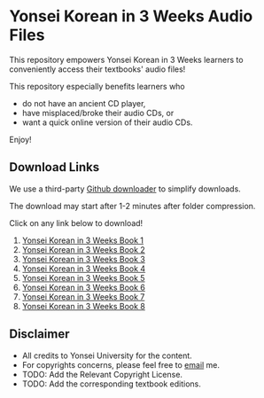 # Yonsei Korean in 3 Weeks Audio Files

This repository empowers Yonsei Korean in 3 Weeks learners to conveniently access their textbooks' audio files! 

This repository especially benefits learners who
* do not have an ancient CD player, 
* have misplaced/broke their audio CDs, or
* want a quick online version of their audio CDs.

Enjoy!

## Download Links

We use a third-party [Github downloader](https://download-directory.github.io/) to simplify downloads. 

The download may start after 1-2 minutes after folder compression.

Click on any link below to download!

1. [Yonsei Korean in 3 Weeks Book 1](https://download-directory.github.io/?url=https://github.com/choonyongchan/yonsei-korean-audio/tree/main/3%EC%A3%BC%EC%99%84%EC%84%B1%20%EC%97%B0%EC%84%B8%20%ED%95%9C%EA%B5%AD%EC%96%B4%201)
2. [Yonsei Korean in 3 Weeks Book 2](https://download-directory.github.io/?url=https://github.com/choonyongchan/yonsei-korean-audio/tree/main/3%EC%A3%BC%EC%99%84%EC%84%B1%20%EC%97%B0%EC%84%B8%20%ED%95%9C%EA%B5%AD%EC%96%B4%202)
3. [Yonsei Korean in 3 Weeks Book 3](https://download-directory.github.io/?url=https://github.com/choonyongchan/yonsei-korean-audio/tree/main/3%EC%A3%BC%EC%99%84%EC%84%B1%20%EC%97%B0%EC%84%B8%20%ED%95%9C%EA%B5%AD%EC%96%B4%203)
4. [Yonsei Korean in 3 Weeks Book 4](https://download-directory.github.io/?url=https://github.com/choonyongchan/yonsei-korean-audio/tree/main/3%EC%A3%BC%EC%99%84%EC%84%B1%20%EC%97%B0%EC%84%B8%20%ED%95%9C%EA%B5%AD%EC%96%B4%204)
5. [Yonsei Korean in 3 Weeks Book 5](https://download-directory.github.io/?url=https://github.com/choonyongchan/yonsei-korean-audio/tree/main/3%EC%A3%BC%EC%99%84%EC%84%B1%20%EC%97%B0%EC%84%B8%20%ED%95%9C%EA%B5%AD%EC%96%B4%205)
6. [Yonsei Korean in 3 Weeks Book 6](https://download-directory.github.io/?url=https://github.com/choonyongchan/yonsei-korean-audio/tree/main/3%EC%A3%BC%EC%99%84%EC%84%B1%20%EC%97%B0%EC%84%B8%20%ED%95%9C%EA%B5%AD%EC%96%B4%206)
7. [Yonsei Korean in 3 Weeks Book 7](https://download-directory.github.io/?url=https://github.com/choonyongchan/yonsei-korean-audio/tree/main/3%EC%A3%BC%EC%99%84%EC%84%B1%20%EC%97%B0%EC%84%B8%20%ED%95%9C%EA%B5%AD%EC%96%B4%207)
8. [Yonsei Korean in 3 Weeks Book 8](https://download-directory.github.io/?url=https://github.com/choonyongchan/yonsei-korean-audio/tree/main/3%EC%A3%BC%EC%99%84%EC%84%B1%20%EC%97%B0%EC%84%B8%20%ED%95%9C%EA%B5%AD%EC%96%B4%208)


## Disclaimer
* All credits to Yonsei University for the content.
* For copyrights concerns, please feel free to [email](mailto:chanchoonyong@naver.com) me.
* TODO: Add the Relevant Copyright License.
* TODO: Add the corresponding textbook editions.
